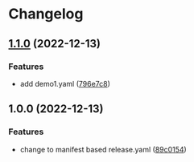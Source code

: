# Changelog

## [1.1.0](https://github.com/hero-david/release-please-test/compare/demo-v1.0.0...demo-v1.1.0) (2022-12-13)


### Features

* add demo1.yaml ([796e7c8](https://github.com/hero-david/release-please-test/commit/796e7c889da2f2175b01011cb60df67f13d06f57))

## 1.0.0 (2022-12-13)


### Features

* change to manifest based release.yaml ([89c0154](https://github.com/hero-david/release-please-test/commit/89c0154681835a7d8877385095f6af9ae650fc40))
